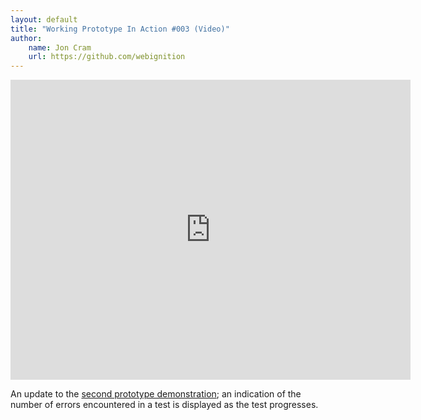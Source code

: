 ```yaml
---
layout: default
title: "Working Prototype In Action #003 (Video)"
author:
    name: Jon Cram
    url: https://github.com/webignition
---
```


<iframe class="video" width="640" height="480" src="https://www.youtube-nocookie.com/embed/Sw-AljJH0d0?rel=0" style="border: none"></iframe>

An update to the <a href="/working-prototype-in-action-002/">second prototype demonstration</a>;
an indication of the number of errors encountered in a test is displayed as the test progresses.
